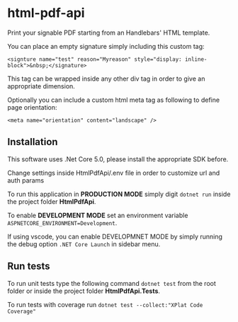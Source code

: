# html-pdf-api

Print your signable PDF starting from an Handlebars' HTML template.

You can place an empty signature simply including this custom tag:

`<signture name="test" reason="Myreason" style="display: inline-block">&nbsp;</signature>`

This tag can be wrapped inside any other div tag in order to give an appropriate dimension.

Optionally you can include a custom html meta tag as following to define page orientation:

`<meta name="orientation" content="landscape" />`

## Installation

This software uses .Net Core 5.0, please install the appropriate SDK before.

Change settings inside HtmlPdfApi/.env file in order to customize url and auth params

To run this application in **PRODUCTION MODE** simply digit `dotnet run` inside the project folder **HtmlPdfApi**.

To enable **DEVELOPMENT MODE** set an environment variable `ASPNETCORE_ENVIRONMENT=Development`.

If using vscode, you can enable DEVELOPMNET MODE by simply running the debug option `.NET Core Launch` in sidebar menu.

## Run tests

To run unit tests type the following command `dotnet test` from the root folder or inside the project folder **HtmlPdfApi.Tests**.

To run tests with coverage run `dotnet test --collect:"XPlat Code Coverage"`
